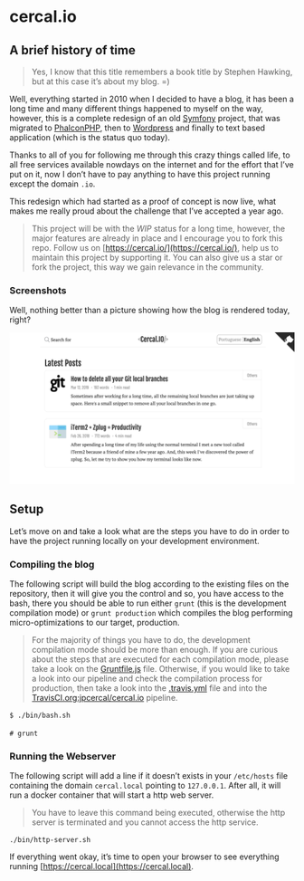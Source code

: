 # cercal.io

## A brief history of time

> Yes, I know that this title remembers a book title by Stephen Hawking, but at this case it’s about my blog. =)

Well, everything started in 2010 when I decided to have a blog, it has been a long time and many different things happened to myself on the way, however, this is a complete redesign of an old [Symfony](https://symfony.com/) project, that was migrated to [PhalconPHP](https://phalconphp.com/en/), then to [Wordpress](https://wordpress.org/) and finally to text based application (which is the status quo today).

Thanks to all of you for following me through this crazy things called life, to all free services available nowdays on the internet and for the effort that I’ve put on it, now I don’t have to pay anything to have this project running except the domain `.io`.

This redesign which had started as a proof of concept is now live, what makes me really proud about the challenge that I’ve accepted a year ago. 

> This project will be with the *WIP* status for a long time, however, the major features are already in place and I encourage you to fork this repo.
> Follow us on [https://cercal.io/](https://cercal.io/), help us to maintain this project by supporting it. You can also give us a star or fork the project, this way we gain relevance in the community.

### Screenshots

Well, nothing better than a picture showing how the blog is rendered today, right? 

![Homepage](homepage-desktop.png)

## Setup

Let’s move on and take a look what are the steps you have to do in order to have the project running locally on your development environment.

### Compiling the blog

The following script will build the blog according to the existing files on the repository, then it will give you the control and so, you have access to the bash, there you should be able to run either `grunt` (this is the development compilation mode) or `grunt production` which compiles the blog performing micro-optimizations to our target, production.

> For the majority of things you have to do, the development compilation mode should be more than enough.
> If you are curious about the steps that are executed for each compilation mode, please take a look on the [Gruntfile.js](https://github.com/jpcercal/cercal.io/blob/master/Gruntfile.js) file.
> Otherwise, if you would like to take a look into our pipeline and check the compilation process for production, then take a look into the [.travis.yml](https://github.com/jpcercal/cercal.io/blob/master/.travis.yml) file and into the [TravisCI.org:jpcercal/cercal.io](https://travis-ci.org/jpcercal/cercal.io) pipeline.

```shell
$ ./bin/bash.sh

# grunt
```

### Running the Webserver

The following script will add a line if it doesn’t exists in your `/etc/hosts` file containing the domain `cercal.local` pointing to `127.0.0.1`. After all, it will run a docker container that will start a http web server.

> You have to leave this command being executed, otherwise the http server is terminated and you cannot access the http service.

```shell
./bin/http-server.sh
```

If everything went okay, it’s time to open your browser to see everything running [https://cercal.local](https://cercal.local).
